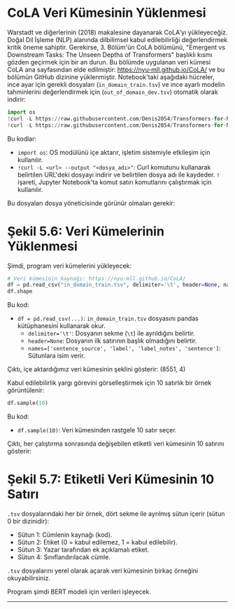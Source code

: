 # CoLA Veri Kümesinin Yüklenmesi

Warstadt ve diğerlerinin (2018) makalesine dayanarak CoLA'yı yükleyeceğiz. Doğal Dil İşleme (NLP) alanında dilbilimsel kabul edilebilirliği değerlendirmek kritik öneme sahiptir. Gerekirse, 3. Bölüm'ün CoLA bölümünü, "Emergent vs Downstream Tasks: The Unseen Depths of Transformers" başlıklı kısmı gözden geçirmek için bir an durun. Bu bölümde uygulanan veri kümesi CoLA ana sayfasından elde edilmiştir: https://nyu-mll.github.io/CoLA/ ve bu bölümün GitHub dizinine yüklenmiştir. Notebook'taki aşağıdaki hücreler, ince ayar için gerekli dosyaları (`in_domain_train.tsv`) ve ince ayarlı modelin tahminlerini değerlendirmek için (`out_of_domain_dev.tsv`) otomatik olarak indirir:

```python
import os
!curl -L https://raw.githubusercontent.com/Denis2054/Transformers-for-NLP-and-Computer-Vision-3rd-Edition/master/Chapter05/in_domain_train.tsv --output "in_domain_train.tsv"
!curl -L https://raw.githubusercontent.com/Denis2054/Transformers-for-NLP-and-Computer-Vision-3rd-Edition/master/Chapter05/out_of_domain_dev.tsv --output "out_of_domain_dev.tsv"
```

Bu kodlar:
- `import os`: OS modülünü içe aktarır, işletim sistemiyle etkileşim için kullanılır.
- `!curl -L <url> --output "<dosya_adı>"`: Curl komutunu kullanarak belirtilen URL'deki dosyayı indirir ve belirtilen dosya adı ile kaydeder. `!` işareti, Jupyter Notebook'ta komut satırı komutlarını çalıştırmak için kullanılır.

Bu dosyaları dosya yöneticisinde görünür olmaları gerekir: 
# Şekil 5.6: Veri Kümelerinin Yüklenmesi

Şimdi, program veri kümelerini yükleyecek:

```python
# Veri kümesinin kaynağı: https://nyu-mll.github.io/CoLA/
df = pd.read_csv("in_domain_train.tsv", delimiter='\t', header=None, names=['sentence_source', 'label', 'label_notes', 'sentence'])
df.shape
```

Bu kod:
- `df = pd.read_csv(...)`: `in_domain_train.tsv` dosyasını pandas kütüphanesini kullanarak okur. 
  - `delimiter='\t'`: Dosyanın sekme (`\t`) ile ayrıldığını belirtir.
  - `header=None`: Dosyanın ilk satırının başlık olmadığını belirtir.
  - `names=['sentence_source', 'label', 'label_notes', 'sentence']`: Sütunlara isim verir.

Çıktı, içe aktardığımız veri kümesinin şeklini gösterir: (8551, 4)

Kabul edilebilirlik yargı görevini görselleştirmek için 10 satırlık bir örnek görüntülenir:

```python
df.sample(10)
```

Bu kod:
- `df.sample(10)`: Veri kümesinden rastgele 10 satır seçer.

Çıktı, her çalıştırma sonrasında değişebilen etiketli veri kümesinin 10 satırını gösterir:
# Şekil 5.7: Etiketli Veri Kümesinin 10 Satırı

`.tsv` dosyalarındaki her bir örnek, dört sekme ile ayrılmış sütun içerir (sütun 0 bir dizinidir):
- Sütun 1: Cümlenin kaynağı (kod).
- Sütun 2: Etiket (0 = kabul edilemez, 1 = kabul edilebilir).
- Sütun 3: Yazar tarafından ek açıklamalı etiket.
- Sütun 4: Sınıflandırılacak cümle.

`.tsv` dosyalarını yerel olarak açarak veri kümesinin birkaç örneğini okuyabilirsiniz.

Program şimdi BERT modeli için verileri işleyecek.

---

